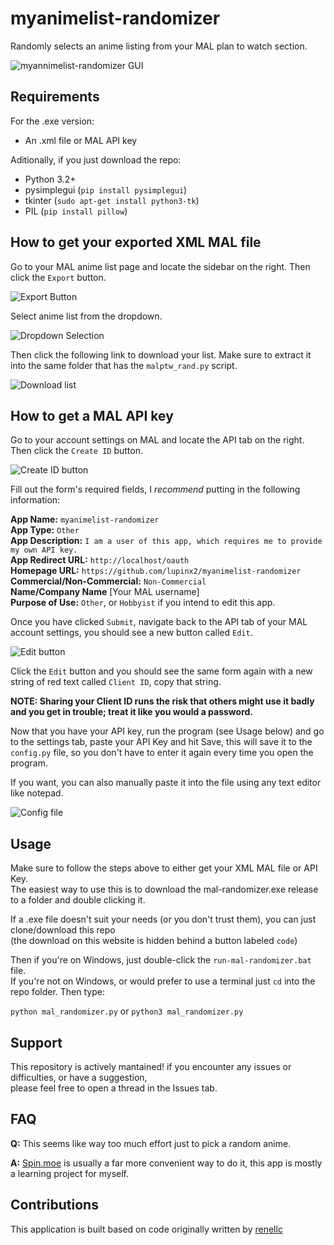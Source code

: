 # myanimelist-randomizer
Randomly selects an anime listing from your MAL plan to watch section.

![myannimelist-randomizer GUI](https://i.ibb.co/bFZXFRG/image.png)

## Requirements
For the .exe version:  
- An .xml file or MAL API key  
  
Aditionally, if you just download the repo:  
- Python 3.2+  
- pysimplegui (`pip install pysimplegui`)  
- tkinter (`sudo apt-get install python3-tk`)  
- PIL (`pip install pillow`)  

## How to get your exported XML MAL file
Go to your MAL anime list page and locate the sidebar on the right. Then click the `Export` button.

![Export Button](https://i.ibb.co/TB9rnhX/mal1.png)

Select anime list from the dropdown.

![Dropdown Selection](https://i.ibb.co/VNGjrLR/image.png)

Then click the following link to download your list. Make sure to extract it into the same folder that has the `malptw_rand.py` script.

![Download list](https://i.ibb.co/rfB7GJf/image.png)

## How to get a MAL API key
Go to your account settings on MAL and locate the API tab on the right. Then click the `Create ID` button.

![Create ID button](https://i.ibb.co/9NcHkXT/image.png)

Fill out the form's required fields, I *recommend* putting in the following information:

**App Name:** `myanimelist-randomizer`  
**App Type:** `Other`  
**App Description:** `I am a user of this app, which requires me to provide my own API key.`  
**App Redirect URL:** `http://localhost/oauth`  
**Homepage URL:** `https://github.com/lupinx2/myanimelist-randomizer`  
**Commercial/Non-Commercial:** `Non-Commercial`  
**Name/Company Name** [Your MAL username]  
**Purpose of Use:** `Other`, or `Hobbyist` if you intend to edit this app.  

Once you have clicked `Submit`, navigate back to the API tab of your MAL account settings, you should see a new button called `Edit`.

![Edit button](https://i.ibb.co/P6J2XFg/image.png)

Click the `Edit` button and you should see the same form again with a new string of red text called `Client ID`, copy that string. 

**NOTE: Sharing your Client ID runs the risk that others might use it badly and you get in trouble; treat it like you would a password.**

Now that you have your API key, run the program (see Usage below) and go to the settings tab, paste your API Key and hit Save, this will save it to the `config.py` file, so you don't have to enter it again every time you open the program.  

If you want, you can also manually paste it into the file using any text editor like notepad.  

![Config file](https://i.ibb.co/prwnmh4/image.png)

## Usage
Make sure to follow the steps above to either get your XML MAL file or API Key.  
The easiest way to use this is to download the mal-randomizer.exe release to a folder and double clicking it.  

If a .exe file doesn't suit your needs (or you don't trust them), you can just clone/download this repo  
(the download on this website is hidden behind a button labeled `code`)  

Then if you're on Windows, just double-click the `run-mal-randomizer.bat` file.  
If you're not on Windows, or would prefer to use a terminal just `cd` into the repo folder. Then type:  

`python mal_randomizer.py` or `python3 mal_randomizer.py`

## Support

This repository is actively mantained! if you encounter any issues or difficulties, or have a suggestion,  
please feel free to open a thread in the Issues tab.  

## FAQ

**Q:** This seems like way too much effort just to pick a random anime.

**A:** [Spin.moe](https://spin.moe/) is usually a far more convenient way to do it, this app is mostly a learning project for myself.

## Contributions

This application is built based on code originally written by [renellc](https://github.com/renellc)
